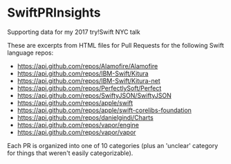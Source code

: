 # SwiftPRInsights

Supporting data for my 2017 try!Swift NYC talk

These are excerpts from HTML files for Pull Requests for the following Swift language repos:

* https://api.github.com/repos/Alamofire/Alamofire
* https://api.github.com/repos/IBM-Swift/Kitura
* https://api.github.com/repos/IBM-Swift/Kitura-net
* https://api.github.com/repos/PerfectlySoft/Perfect
* https://api.github.com/repos/SwiftyJSON/SwiftyJSON
* https://api.github.com/repos/apple/swift
* https://api.github.com/repos/apple/swift-corelibs-foundation
* https://api.github.com/repos/danielgindi/Charts
* https://api.github.com/repos/vapor/engine
* https://api.github.com/repos/vapor/vapor

Each PR is organized into one of 10 categories (plus an 'unclear' category for things that weren't easily categorizable).

